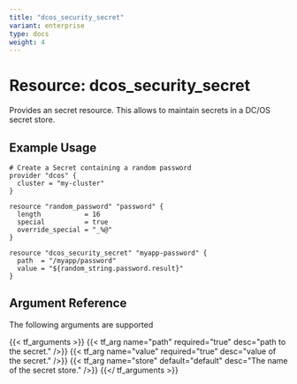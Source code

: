 ```yaml
---
title: "dcos_security_secret"
variant: enterprise
type: docs
weight: 4
---
```


# Resource: dcos_security_secret
Provides an secret resource. This allows to maintain secrets in a DC/OS secret store.

## Example Usage
```hcl
# Create a Secret containing a random password
provider "dcos" {
  cluster = "my-cluster"
}

resource "random_password" "password" {
  length           = 16
  special          = true
  override_special = "_%@"
}

resource "dcos_security_secret" "myapp-password" {
  path  = "/myapp/password"
  value = "${random_string.password.result}"
}
```

## Argument Reference
The following arguments are supported

{{< tf_arguments >}}
    {{< tf_arg name="path" required="true" desc="path to the secret." />}}
    {{< tf_arg name="value" required="true" desc="value of the secret." />}}
    {{< tf_arg name="store" default="default" desc="The name of the secret store." />}}
{{</ tf_arguments >}}

